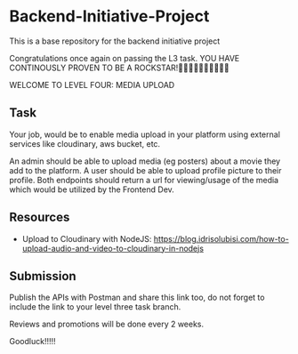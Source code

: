 # Backend-Initiative-Project
This is a base repository for the backend initiative project

Congratulations once again on passing the L3 task. YOU HAVE CONTINOUSLY PROVEN TO BE A ROCKSTAR!💃🏽💃🏽💃🏽💃🏽💃🏽

WELCOME TO LEVEL FOUR: MEDIA UPLOAD

## Task
Your job, would be to enable media upload in your platform using external services like cloudinary, aws bucket, etc.

An admin should be able to upload media (eg posters) about a movie they add to the platform.
A user should be able to upload profile picture to their profile.
Both endpoints should return a url for viewing/usage of the media which would be utilized by the Frontend Dev.

## Resources
- Upload to Cloudinary with NodeJS: https://blog.idrisolubisi.com/how-to-upload-audio-and-video-to-cloudinary-in-nodejs

## Submission
Publish the APIs with Postman and share this link too, do not forget to include the link to your level three task branch.

Reviews and promotions will be done every 2 weeks.

Goodluck!!!!!
